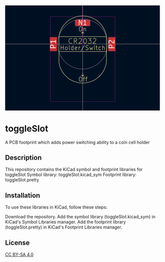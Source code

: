 ![ToggleSlot Footprint](image.png)
# toggleSlot
A PCB footprint which adds power switching ability to a coin cell holder 

## Description

This repository contains the KiCad symbol and footprint libraries for toggleSlot
Symbol library: toggleSlot.kicad_sym
Footprint library: toggleSlot.pretty

## Installation

To use these libraries in KiCad, follow these steps:

Download the repository.
Add the symbol library (toggleSlot.kicad_sym) in KiCad's Symbol Libraries manager.
Add the footprint library (toggleSlot.pretty) in KiCad's Footprint Libraries manager.

## License

[CC BY-SA 4.0](https://creativecommons.org/licenses/by-sa/4.0/)

